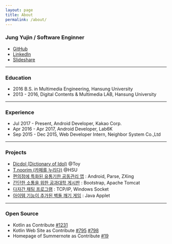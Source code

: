 ```yaml
---
layout: page
title: About
permalink: /about/
---
```


### Jung Yujin / Software Enginner

* [GitHub](https://github.com/dudmy)
* [LinkedIn](https://www.linkedin.com/in/dudmy)
* [Slideshare](http://www.slideshare.net/dudmy)

---

### Education

* 2016 B.S. in Multimedia Engineering, Hansung University
* 2013 - 2016, Digital Contents & Multimedia LAB, Hansung University

---

### Experience

* Jul 2017 - Present, Android Developer, Kakao Corp.
* Apr 2016 - Apr 2017, Android Developer, Lab6K
* Sep 2015 - Dec 2015, Web Developer Intern, Neighbor System Co.,Ltd

---

### Projects

* [Dicdol (Dictionary of Idol)](https://github.com/dudmy/Dicdol) @Toy
* [T.noorim (카페를 누리다)](http://dudmy.net/etc/2015/03/02/graduation-project-intro/) @HSU
* [편의점에 특화된 유통기한 공동관리 앱](https://github.com/dudmy/Softcone) : Android, Parse, ZXing
* [간단한 소통을 위한 공과대학 게시판](https://youtu.be/I7RpdKLdPY0) : Bootstrap, Apache Tomcat
* [다자간 채팅 프로그램](https://youtu.be/lLacgR4pNm0) : TCP/IP, Windows Socket
* [아이템 기능이 추가된 벽돌 깨기 게임](https://youtu.be/6NcEi5kv8SY) : Java Applet

---

### Open Source

* Kotlin as Contribute [#1231][kotlin1231]
* Kotlin Web Site as Contribute [#795][kotlin795] [#798][kotlin798]
* Homepage of Summernote as Contribute [#19][summernote19]

[kotlin1231]: https://github.com/JetBrains/kotlin/pull/1231
[kotlin795]: https://github.com/JetBrains/kotlin-web-site/pull/795
[kotlin798]: https://github.com/JetBrains/kotlin-web-site/pull/798
[summernote19]: https://github.com/summernote/summernote.github.io/pull/19
